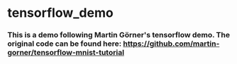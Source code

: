 # tensorflow_demo

### This is a demo following Martin Görner's tensorflow demo. The original code can be found here: https://github.com/martin-gorner/tensorflow-mnist-tutorial
